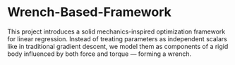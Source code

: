 # Wrench-Based-Framework
This project introduces a solid mechanics-inspired optimization framework for linear regression. Instead of treating parameters as independent scalars like in traditional gradient descent, we model them as components of a rigid body influenced by both force and torque — forming a wrench.
